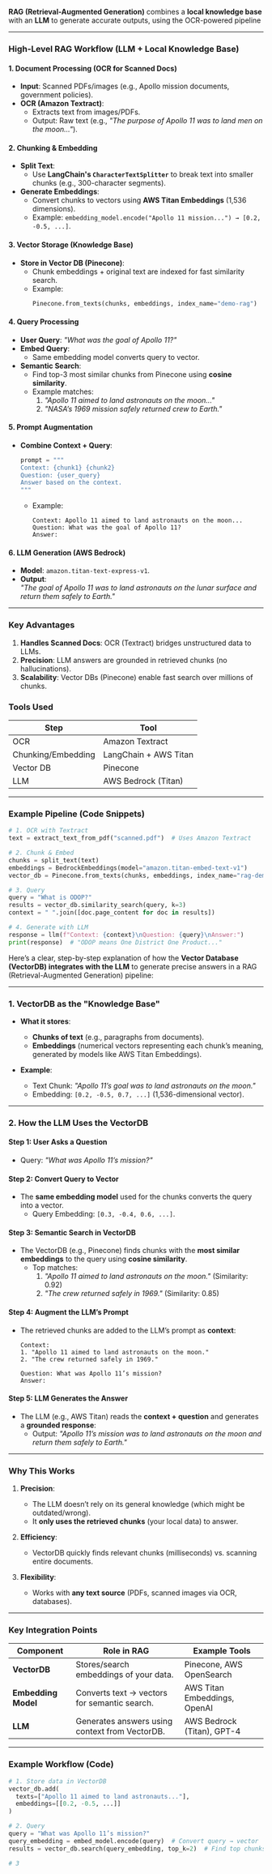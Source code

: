 **RAG (Retrieval-Augmented Generation)** combines a **local knowledge base** with an **LLM** to generate accurate outputs, using the OCR-powered pipeline

---

### **High-Level RAG Workflow (LLM + Local Knowledge Base)**
#### **1. Document Processing (OCR for Scanned Docs)**
- **Input**: Scanned PDFs/images (e.g., Apollo mission documents, government policies).  
- **OCR (Amazon Textract)**:  
  - Extracts text from images/PDFs.  
  - Output: Raw text (e.g., *"The purpose of Apollo 11 was to land men on the moon..."*).  

#### **2. Chunking & Embedding**
- **Split Text**:  
  - Use **LangChain's `CharacterTextSplitter`** to break text into smaller chunks (e.g., 300-character segments).  
- **Generate Embeddings**:  
  - Convert chunks to vectors using **AWS Titan Embeddings** (1,536 dimensions).  
  - Example: `embedding_model.encode("Apollo 11 mission...") → [0.2, -0.5, ...]`.

#### **3. Vector Storage (Knowledge Base)**
- **Store in Vector DB (Pinecone)**:  
  - Chunk embeddings + original text are indexed for fast similarity search.  
  - Example:  
    ```python
    Pinecone.from_texts(chunks, embeddings, index_name="demo-rag")
    ```

#### **4. Query Processing**
- **User Query**: *"What was the goal of Apollo 11?"*  
- **Embed Query**:  
  - Same embedding model converts query to vector.  
- **Semantic Search**:  
  - Find top-3 most similar chunks from Pinecone using **cosine similarity**.  
  - Example matches:  
    1. *"Apollo 11 aimed to land astronauts on the moon..."*  
    2. *"NASA’s 1969 mission safely returned crew to Earth."*  

#### **5. Prompt Augmentation**
- **Combine Context + Query**:  
  ```python
  prompt = """
  Context: {chunk1} {chunk2}  
  Question: {user_query}  
  Answer based on the context.
  """
  ```
  - Example:  
    ```text
    Context: Apollo 11 aimed to land astronauts on the moon...  
    Question: What was the goal of Apollo 11?  
    Answer: 
    ```

#### **6. LLM Generation (AWS Bedrock)**
- **Model**: `amazon.titan-text-express-v1`.  
- **Output**:  
  *"The goal of Apollo 11 was to land astronauts on the lunar surface and return them safely to Earth."*  

---

### **Key Advantages**
1. **Handles Scanned Docs**: OCR (Textract) bridges unstructured data to LLMs.  
2. **Precision**: LLM answers are grounded in retrieved chunks (no hallucinations).  
3. **Scalability**: Vector DBs (Pinecone) enable fast search over millions of chunks.  

### **Tools Used**
| Step               | Tool                 |
|--------------------|----------------------|
| OCR                | Amazon Textract      |
| Chunking/Embedding | LangChain + AWS Titan|
| Vector DB          | Pinecone             |
| LLM                | AWS Bedrock (Titan)  |

---

### **Example Pipeline (Code Snippets)**
```python
# 1. OCR with Textract
text = extract_text_from_pdf("scanned.pdf")  # Uses Amazon Textract

# 2. Chunk & Embed
chunks = split_text(text)  
embeddings = BedrockEmbeddings(model="amazon.titan-embed-text-v1")  
vector_db = Pinecone.from_texts(chunks, embeddings, index_name="rag-demo")

# 3. Query
query = "What is ODOP?"  
results = vector_db.similarity_search(query, k=3)  
context = " ".join([doc.page_content for doc in results])

# 4. Generate with LLM
response = llm(f"Context: {context}\nQuestion: {query}\nAnswer:")
print(response)  # "ODOP means One District One Product..."
```

Here’s a clear, step-by-step explanation of how the **Vector Database (VectorDB) integrates with the LLM** to generate precise answers in a RAG (Retrieval-Augmented Generation) pipeline:

---

### **1. VectorDB as the "Knowledge Base"**
- **What it stores**:  
  - **Chunks of text** (e.g., paragraphs from documents).  
  - **Embeddings** (numerical vectors representing each chunk’s meaning, generated by models like AWS Titan Embeddings).  

- **Example**:  
  - Text Chunk: *"Apollo 11’s goal was to land astronauts on the moon."*  
  - Embedding: `[0.2, -0.5, 0.7, ...]` (1,536-dimensional vector).

---

### **2. How the LLM Uses the VectorDB**
#### **Step 1: User Asks a Question**
- Query: *"What was Apollo 11’s mission?"*  

#### **Step 2: Convert Query to Vector**
- The **same embedding model** used for the chunks converts the query into a vector.  
  - Query Embedding: `[0.3, -0.4, 0.6, ...]`.

#### **Step 3: Semantic Search in VectorDB**
- The VectorDB (e.g., Pinecone) finds chunks with the **most similar embeddings** to the query using **cosine similarity**.  
  - Top matches:  
    1. *"Apollo 11 aimed to land astronauts on the moon."* (Similarity: 0.92)  
    2. *"The crew returned safely in 1969."* (Similarity: 0.85)  

#### **Step 4: Augment the LLM’s Prompt**
- The retrieved chunks are added to the LLM’s prompt as **context**:  
  ```text
  Context: 
  1. "Apollo 11 aimed to land astronauts on the moon."  
  2. "The crew returned safely in 1969."  

  Question: What was Apollo 11’s mission?  
  Answer:
  ```

#### **Step 5: LLM Generates the Answer**
- The LLM (e.g., AWS Titan) reads the **context + question** and generates a **grounded response**:  
  - Output: *"Apollo 11’s mission was to land astronauts on the moon and return them safely to Earth."*  

---

### **Why This Works**
1. **Precision**:  
   - The LLM doesn’t rely on its general knowledge (which might be outdated/wrong).  
   - It **only uses the retrieved chunks** (your local data) to answer.  

2. **Efficiency**:  
   - VectorDB quickly finds relevant chunks (milliseconds) vs. scanning entire documents.  

3. **Flexibility**:  
   - Works with **any text source** (PDFs, scanned images via OCR, databases).  

---

### **Key Integration Points**
| Component          | Role in RAG                                                                 | Example Tools               |
|--------------------|-----------------------------------------------------------------------------|-----------------------------|
| **VectorDB**       | Stores/search embeddings of your data.                                      | Pinecone, AWS OpenSearch    |
| **Embedding Model**| Converts text → vectors for semantic search.                                | AWS Titan Embeddings, OpenAI|
| **LLM**            | Generates answers using context from VectorDB.                              | AWS Bedrock (Titan), GPT-4  |

---

### **Example Workflow (Code)**
```python
# 1. Store data in VectorDB
vector_db.add(
  texts=["Apollo 11 aimed to land astronauts..."],
  embeddings=[[0.2, -0.5, ...]]
)

# 2. Query
query = "What was Apollo 11’s mission?"
query_embedding = embed_model.encode(query)  # Convert query → vector
results = vector_db.search(query_embedding, top_k=2)  # Find top chunks

# 3
